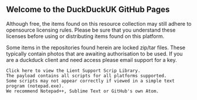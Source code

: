 ## Welcome to the DuckDuckUK GitHub Pages

Although free, the items found on this resource collection may still adhere to opensource licensing rules. Please be sure that you understand these licenses before using or distributing items found on this platform.

Some items in the repositories found herein are locked zip/tar files. These typically contain photos that are awaiting authorisation to be used. If you are a duckduck client and need access please email support for a key.

```
Click here to view the Lient Support Scrip Library. 
The payload contains all scripts for all platforms supported. 
Some scripts may not appear correctly if viewed in a simple text program (notepad.exe). 
We recommend Notepad++, Sublime Text or GitHub's own Atom.
```
